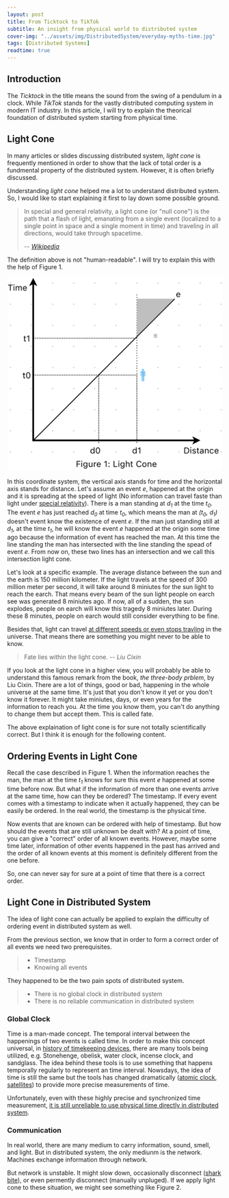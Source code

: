 ```yaml
---
layout: post
title: From Ticktock to TikTok
subtitle: An insight from physical world to distributed system
cover-img: "../assets/img/DistributedSystem/everyday-myths-time.jpg"
tags: [Distributed Systems]
readtime: true
---
```


## Introduction
The *Ticktock* in the title means the sound from the swing of a pendulum in a clock. While *TikTok* stands for the vastly distributed computing system in modern IT industry. In this article, I will try to explain the theorical foundation of distributed system starting from physical time.

## Light Cone
In many articles or slides discussing distributed system, *light cone* is frequently mentioned in order to show that the lack of total order is a fundmental property of the distributed system. However, it is often briefly discussed.

Understanding *light cone* helped me a lot to understand distributed system. So, I would like to start explaining it first to lay down some possible ground.

> In special and general relativity, a light cone (or "null cone") is the path that a flash of light, emanating from a single event (localized to a single point in space and a single moment in time) and traveling in all directions, would take through spacetime.
> 
> -- <cite>[Wikipedia](https://en.wikipedia.org/wiki/Light_cone)</cite>

The definition above is not "human-readable". I will try to explain this with the help of Figure 1.

![Figure 1](../assets/img/DistributedSystem/figure-1.png "Light Cone")

In this coordinate system, the vertical axis stands for time and the horizontal axis stands for distance. Let's assume an event *e*, happened at the origin and it is spreading at the speed of light (No information can travel faste than light under [special relativity](https://en.wikipedia.org/wiki/Special_relativity)). There is a man standing at *d<sub>1</sub>* at the time *t<sub>0</sub>*. The event *e* has just reached *d<sub>0</sub>* at time *t<sub>0</sub>*, which means the man at *(*t<sub>0</sub>*, d<sub>1</sub>)* doesn't event know the existence of event *e*. If the man just standing still at *d<sub>1</sub>*, at the time *t<sub>1</sub>*, he will know the event *e* happened at the origin some time ago because the information of event has reached the man. At this time the line standing the man has intersected with the line standing the spead of event *e*. From now on, these two lines has an intersection and we call this intersection light cone.

Let's look at a specific example. The average distance between the sun and the earth is 150 million kilometer. If the light travels at the speed of 300 million meter per second, it will take around 8 miniutes for the sun light to reach the earch. That means every beam of the sun light people on earch see was generated 8 miniutes ago. If now, all of a sudden, the sun explodes, people on earch will know this tragedy 8 miniutes later. During these 8 minutes, people on earch would still consider everything to be fine.

 Besides that, light can travel [at different speeds or even stops  travling](https://plato.stanford.edu/entries/spacetime-singularities/lightcone.html#:~:text=We%20have%20a%20black%20hole,without%20traveling%20faster%20than%20light.) in the universe. That means there are something you might never to be able to know.

> Fate lies within the light cone.
> -- <cite>Liu Cixin</cite>

If you look at the light cone in a higher view, you will probably be able to understand this famous remark from the book, *the three-body prblem*, by Liu Cixin. There are a lot of things, good or bad, happening in the whole universe at the same time. It's just that you don't know it yet or you don't know it forever. It might take miniutes, days, or even years for the information to reach you. At the time you know them, you can't do anything to change them but accept them. This is called fate.

The above explaination of light cone is for sure not totally scientifically correct. But I think it is enough for the following content.

## Ordering Events in Light Cone
Recall the case described in Figure 1. When the information reaches the man, the man at the time *t<sub>1</sub>* knows for sure this event *e* happened at some time before now. But what if the information of more than one events arrive at the same time, how can they be ordered? The timestamp. If every event comes with a timestamp to indicate when it actually happened, they can be easily be ordered. In the real world, the timestamp is the physical time.

Now events that are known can be ordered with help of timestamp. But how should the events that are still unknown be dealt with? At a point of time, you can give a "correct" order of all known events. However, maybe some time later, information of other events happened in the past has arrived and the order of all known events at this moment is definitely different from the one before.

So, one can never say for sure at a point of time that there is a correct order.

## Light Cone in Distributed System
The idea of light cone can actually be applied to explain the difficulty of ordering event in distributed system as well.

From the previous section, we know that in order to form a correct order of all events we need two prerequisites.
> - Timestamp
> - Knowing all events

They happened to be the two pain spots of distributed system.
> - There is no global clock in distributed system
> - There is no reliable communication in distributed system

### Global Clock
Time is a man-made concept. The temporal interval between the happenings of two events is called time. In order to make this concept universal, in [history of timekeeping devices](https://en.wikipedia.org/wiki/History_of_timekeeping_devices), there are many tools being utilized, e.g. Stonehenge, obelisk, water clock, incense clock, and sandglass. The idea behind these tools is to use something that happens temporally regularly to represent an time interval. Nowsdays, the idea of time is still the same but the tools has changed dramatically ([atomic clock](https://en.wikipedia.org/wiki/Atomic_clock), [satellites](https://www.gps.gov/applications/timing/)) to provide more precise measurements of time.

Unfortunately, even with these highly precise and synchronized time measurement, [it is still unreliable to use physical time directly in distributed system](http://infolab.stanford.edu/~burback/dadl/node91.html#:~:text=In%20a%20distributed%20system%20there,clock%20has%20the%20exact%20time.).

### Communication
In real world, there are many medium to carry information, sound, smell, and light. But in distributed system, the only mediunm is the network. Machines exchange information through network.

But network is unstable. It might slow down, occasionally disconnect ([shark bite](https://www.forbes.com/sites/amitchowdhry/2014/08/15/how-google-stops-sharks-from-eating-undersea-cables/)), or even permently disconnect (manually unpluged). If we apply light cone to these situation, we might see something like Figure 2.